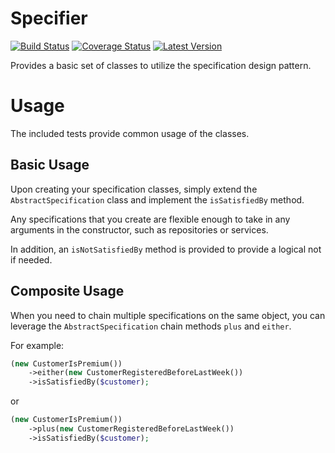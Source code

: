 # Specifier
[![Build Status](https://travis-ci.org/atyagi/specifier.svg)](https://travis-ci.org/atyagi/specifier)
[![Coverage Status](https://coveralls.io/repos/atyagi/specifier/badge.svg)](https://coveralls.io/r/atyagi/specifier)
[![Latest Version](https://img.shields.io/packagist/v/atyagi/specifier.svg)](https://img.shields.io/packagist/v/atyagi/specifier.svg)

Provides a basic set of classes to utilize the specification
design pattern.

# Usage

The included tests provide common usage of the classes. 

## Basic Usage
Upon creating your specification classes, simply extend the `AbstractSpecification` class
and implement the `isSatisfiedBy` method. 


Any specifications that you create are flexible enough to take in any arguments
in the constructor, such as repositories or services.


In addition, an `isNotSatisfiedBy` method is provided to provide a logical not if
needed.


## Composite Usage
When you need to chain multiple specifications on the same object, you can leverage the
`AbstractSpecification` chain methods `plus` and `either`.


For example:

```php
(new CustomerIsPremium())
    ->either(new CustomerRegisteredBeforeLastWeek())
    ->isSatisfiedBy($customer);
```

or

```php
(new CustomerIsPremium())
    ->plus(new CustomerRegisteredBeforeLastWeek())
    ->isSatisfiedBy($customer);
```

